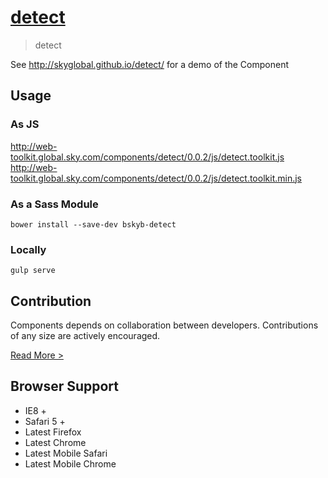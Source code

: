 [detect](http://skyglobal.github.io/detect/)
========================

> detect

See http://skyglobal.github.io/detect/ for a demo of the Component

## Usage

### As JS

http://web-toolkit.global.sky.com/components/detect/0.0.2/js/detect.toolkit.js
http://web-toolkit.global.sky.com/components/detect/0.0.2/js/detect.toolkit.min.js

### As a Sass Module

`bower install --save-dev bskyb-detect`

### Locally

`gulp serve`

## Contribution

Components depends on collaboration between developers. Contributions of any size are actively encouraged.

[Read More >](CONTRIBUTING.md)

## Browser Support

 * IE8 +
 * Safari 5 +
 * Latest Firefox
 * Latest Chrome
 * Latest Mobile Safari
 * Latest Mobile Chrome